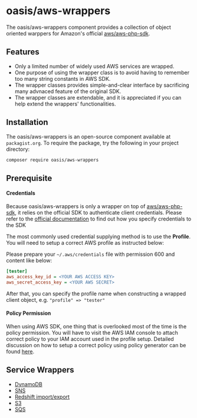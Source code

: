 # oasis/aws-wrappers

The oasis/aws-wrappers component provides a collection of object oriented warppers for Amazon's official [aws/aws-php-sdk].

## Features

- Only a limited number of widely used AWS services are wrapped.
- One purpose of using the wrapper class is to avoid having to remember too many string constants in AWS SDK.
- The wrapper classes provides simple-and-clear interface by sacrificing many advnaced feature of the original SDK.
- The wrapper classes are extendable, and it is appreciated if you can help extend the wrappers' functionalities.

## Installation

The oasis/aws-wrappers is an open-source component available at `packagist.org`. To require the package, try the following in your project directory:

```bash
composer require oasis/aws-wrappers
```

## Prerequisite

#### Credentials

Because oasis/aws-wrappers is only a wrapper on top of [aws/aws-php-sdk], it relies on the official SDK to authenticate client credentials. Please refer to the [official documentation] to find out how you specify credentials to the SDK

The most commonly used credential supplying method is to use the **Profile**. You will need to setup a correct AWS profile as instructed below:

Please prepare your `~/.aws/credentials` file with permission 600 and content like below:

```ini
[tester]
aws_access_key_id = <YOUR AWS ACCESS KEY>
aws_secret_access_key = <YOUR AWS SECRET>

```

After that, you can specify the profile name when constructing a wrapped client object, e.g. `"profile" => "tester"`


#### Policy Permission

When using AWS SDK, one thing that is overlooked most of the time is the policy permission. You will have to visit the AWS IAM console to attach correct policy to your IAM account used in the profile setup. Detailed discussion on how to setup a correct policy using policy generator can be found [here](http://docs.aws.amazon.com/IAM/latest/UserGuide/access_policies_create.html#access_policies_create-generator).

## Service Wrappers

- [DynamoDB](docs/DynamoDB.md)
- [SNS](docs/SnsPublisher.md)
- [Redshift import/export](docs/Redshift.md)
- [S3](docs/S3Client.md)
- [SQS](docs/SQS.md)

[aws/aws-php-sdk]: https://github.com/aws/aws-sdk-php/ "Official Repository"
[official documentation]: http://docs.aws.amazon.com/aws-sdk-php/v3/guide/guide/credentials.html "Official Documentation"
